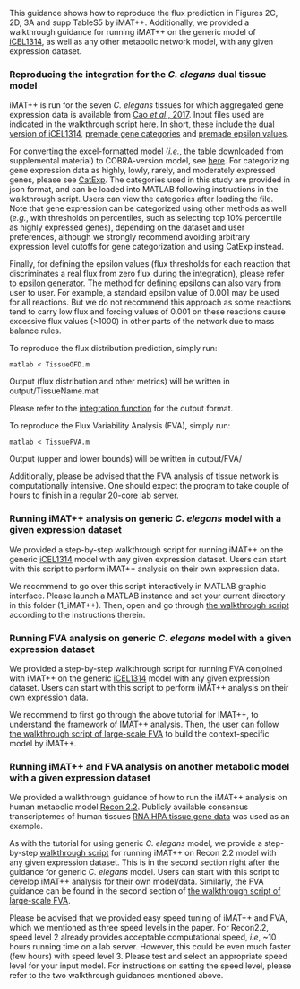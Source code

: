 This guidance shows how to reproduce the flux prediction in Figures 2C, 2D, 3A and supp TableS5 by iMAT++. Additionally, we provided a walkthrough guidance for running iMAT++ on the generic model of [iCEL1314](http://wormflux.umassmed.edu/index.html), as well as any other metabolic network model, with any given expression dataset.

### Reproducing the integration for the <i>C. elegans</i> dual tissue model

iMAT++ is run for the seven <i>C. elegans</i> tissues for which aggregated gene expression data is available from [Cao <i>et al</i>., 2017](https://pubmed.ncbi.nlm.nih.gov/28818938/). Input files used are indicated in the walkthrough script [here](TissueOFD.m). In short, these include [the dual version of iCEL1314](./../input/Tissue.mat), [premade gene categories](./../input/geneCategories.json) and [premade epsilon values](./../input/epsilon.json). 

For converting the excel-formatted model (<i>i.e.</i>, the table downloaded from supplemental material) to COBRA-version model, see [here](loadModelFromExcelTable.m). For categorizing gene expression data as highly, lowly, rarely, and moderately expressed genes, please see [CatExp](../CatExp). The categories used in this study are provided in json format, and can be loaded into MATLAB following instructions in the walkthrough script. Users can view the categories after loading the file. Note that gene expression can be categorized using other methods as well (<i>e.g.</i>, with thresholds on percentiles, such as selecting top 10% percentile as highly expressed genes), depending on the dataset and user preferences, although we strongly recommend avoiding arbitrary expression level cutoffs for gene categorization and using CatExp instead. 

Finally, for defining the epsilon values (flux thresholds for each reaction that discriminates a real flux from zero flux during the integration), please refer to [epsilon generator](./../bins/makeEpsilonSeq.m). The method for defining epsilons can also vary from user to user. For example, a standard epsilon value of 0.001 may be used for all reactions. But we do not recommend this approach as some reactions tend to carry low flux and forcing values of 0.001 on these reactions cause excessive flux values (>1000) in other parts of the network due to mass balance rules.

To reproduce the flux distribution prediction, simply run:
```
matlab < TissueOFD.m
```
Output (flux distribution and other metrics) will be written in output/TissueName.mat

Please refer to the [integration function](scripts/IMATplusplus.m) for the output format.

To reproduce the Flux Variability Analysis (FVA), simply run:
```
matlab < TissueFVA.m
```
Output (upper and lower bounds) will be written in output/FVA/

Additionally, please be advised that the FVA analysis of tissue network is computationally intensive. One should expect the program to take couple of hours to finish in a regular 20-core lab server.

### Running iMAT++ analysis on generic <i>C. elegans</i> model with a given expression dataset

We provided a step-by-step walkthrough script for running iMAT++ on the generic [iCEL1314](http://wormflux.umassmed.edu/index.html) model with any given expression dataset. Users can start with this script to perform iMAT++ analysis on their own expression data. 

We recommend to go over this script interactively in MATLAB graphic interface. Please launch a MATLAB instance and set your current directory in this folder (1_iMAT++). Then, open and go through [the walkthrough script](walkthrough_generic.m) according to the instructions therein.

### Running FVA analysis on generic <i>C. elegans</i> model with a given expression dataset

We provided a step-by-step walkthrough script for running FVA conjoined with iMAT++ on the generic [iCEL1314](http://wormflux.umassmed.edu/index.html) model with any given expression dataset. Users can start with this script to perform iMAT++ analysis on their own expression data. 

We recommend to first go through the above tutorial for IMAT++, to understand the framework of IMAT++ analysis. Then, the user can follow [the walkthrough script of large-scale FVA](walkthrough_large_scale_FVA.m) to build the context-specific model by iMAT++.

### Running iMAT++ and FVA analysis on another metabolic model with a given expression dataset

We provided a walkthrough guidance of how to run the iMAT++ analysis on human metabolic model [Recon 2.2](https://pubmed.ncbi.nlm.nih.gov/27358602/). Publicly available consensus transcriptomes of human tissues  [RNA HPA tissue gene data](https://www.proteinatlas.org/about/download) was used as an example.

As with the tutorial for using generic <i>C. elegans</i> model, we provide a step-by-step [walkthrough script](walkthrough_generic.m) for running iMAT++ on Recon 2.2 model with any given expression dataset. This is in the second section right after the guidance for generic <i>C. elegans</i> model. Users can start with this script to develop iMAT++ analysis for their own model/data. Similarly, the FVA guidance can be found in the second section of [the walkthrough script of large-scale FVA](walkthrough_large_scale_FVA.m).

Please be advised that we provided easy speed tuning of iMAT++ and FVA, which we mentioned as three speed levels in the paper. For Recon2.2, speed level 2 already provides acceptable computational speed, <I>i.e</I>, ~10 hours running time on a lab server. However, this could be even much faster (few hours) with speed level 3. Please test and select an appropriate speed level for your input model. For instructions on setting the speed level, please refer to the two walkthrough guidances mentioned above.
